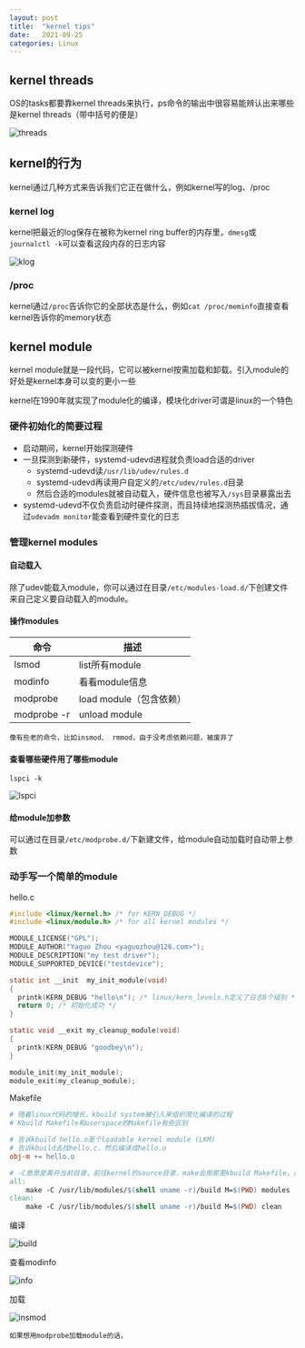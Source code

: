 ```yaml
---
layout: post
title:  "kernel tips"
date:   2021-09-25
categories: Linux
---
```


## kernel threads

OS的tasks都要靠kernel threads来执行，ps命令的输出中很容易能辨认出来哪些是kernel threads（带中括号的便是）

![threads](/img/kernelthreads.png)

## kernel的行为

kernel通过几种方式来告诉我们它正在做什么，例如kernel写的log、/proc

### kernel log

kernel把最近的log保存在被称为kernel ring buffer的内存里，`dmesg`或`journalctl -k`可以查看这段内存的日志内容

![klog](/img/klog.png)

### /proc

kernel通过`/proc`告诉你它的全部状态是什么，例如`cat /proc/meminfo`直接查看kernel告诉你的memory状态

## kernel module

kernel module就是一段代码，它可以被kernel按需加载和卸载。引入module的好处是kernel本身可以变的更小一些

kernel在1990年就实现了module化的编译，模块化driver可谓是linux的一个特色

### 硬件初始化的简要过程

- 启动期间，kernel开始探测硬件
- 一旦探测到新硬件，systemd-udevd进程就负责load合适的driver
  - systemd-udevd读`/usr/lib/udev/rules.d`
  - systemd-udevd再读用户自定义的`/etc/udev/rules.d`目录
  - 然后合适的modules就被自动载入，硬件信息也被写入`/sys`目录暴露出去
- systemd-udevd不仅负责启动时硬件探测，而且持续地探测热插拔情况，通过`udevadm monitor`能查看到硬件变化的日志

### 管理kernel modules

#### 自动载入

除了udev能载入module，你可以通过在目录`/etc/modules-load.d/`下创建文件来自己定义要自动载入的module。

#### 操作modules

| 命令        | 描述                    |
|-------------|-------------------------|
| lsmod       | list所有module          |
| modinfo     | 看看module信息          |
| modprobe    | load module（包含依赖） |
| modprobe -r | unload module           |

    像有些老的命令，比如insmod、 rmmod，由于没考虑依赖问题，被废弃了

#### 查看哪些硬件用了哪些module

`lspci -k`

![lspci](/img/lspci.png)

#### 给module加参数

可以通过在目录`/etc/modprobe.d/`下新建文件，给module自动加载时自动带上参数

### 动手写一个简单的module

hello.c

```c
#include <linux/kernel.h> /* for KERN_DEBUG */
#include <linux/module.h> /* for all kernel modules */

MODULE_LICENSE("GPL");
MODULE_AUTHOR("Yaguo Zhou <yaguozhou@126.com>");
MODULE_DESCRIPTION("my test driver");
MODULE_SUPPORTED_DEVICE("testdevice");

static int __init  my_init_module(void)
{
  printk(KERN_DEBUG "hello\n"); /* linux/kern_levels.h定义了日志8个级别 */
  return 0; /* 初始化成功 */
}

static void __exit my_cleanup_module(void)
{
  printk(KERN_DEBUG "goodbey\n");
}

module_init(my_init_module);
module_exit(my_cleanup_module);
```

Makefile

```makefile
# 随着linux代码的增长，kbuild system被引入来组织简化编译的过程
# Kbuild Makefile和userspace的Makefile有些区别

# 告诉kbuild hello.o是个loadable kernel module (LKM)
# 告诉kbuild去找hello.c，然后编译成hello.o
obj-m += hello.o

# -C意思是离开当前目录，前往kernel的source目录，make会用那里kbuild Makefile，通过M参数定位到我们当前目录
all:
	make -C /usr/lib/modules/$(shell uname -r)/build M=$(PWD) modules
clean:
	make -C /usr/lib/modules/$(shell uname -r)/build M=$(PWD) clean

```

编译

![build](/img/build-module.png)

查看modinfo

![info](/img/modinfo.png)

加载

![insmod](/img/insmod.png)

    如果想用modprobe加载module的话，
